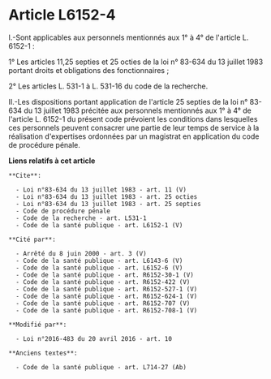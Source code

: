 # Article L6152-4

I.-Sont applicables aux personnels mentionnés aux 1° à 4° de l'article L. 6152-1 : 

1° Les articles 11,25 septies et 25 octies de la loi n° 83-634 du 13 juillet 1983 portant droits et obligations des
fonctionnaires ; 

2° Les articles L. 531-1 à L. 531-16 du code de la recherche. 

II.-Les dispositions portant application de l'article 25 septies de la loi n° 83-634 du 13 juillet 1983 précitée aux
personnels mentionnés aux 1° à 4° de l'article L. 6152-1 du présent code prévoient les conditions dans lesquelles ces
personnels peuvent consacrer une partie de leur temps de service à la réalisation d'expertises ordonnées par un magistrat en
application du code de procédure pénale.

**Liens relatifs à cet article**

	**Cite**:

	  - Loi n°83-634 du 13 juillet 1983 - art. 11 (V)
	  - Loi n°83-634 du 13 juillet 1983 - art. 25 octies
	  - Loi n°83-634 du 13 juillet 1983 - art. 25 septies
	  - Code de procédure pénale
	  - Code de la recherche - art. L531-1
	  - Code de la santé publique - art. L6152-1 (V)

	**Cité par**:

	  - Arrêté du 8 juin 2000 - art. 3 (V)
	  - Code de la santé publique - art. L6143-6 (V)
	  - Code de la santé publique - art. L6152-6 (V)
	  - Code de la santé publique - art. R6152-30-1 (V)
	  - Code de la santé publique - art. R6152-422 (V)
	  - Code de la santé publique - art. R6152-527-1 (V)
	  - Code de la santé publique - art. R6152-624-1 (V)
	  - Code de la santé publique - art. R6152-707 (V)
	  - Code de la santé publique - art. R6152-708-1 (V)

	**Modifié par**:

	  - Loi n°2016-483 du 20 avril 2016 - art. 10

	**Anciens textes**:

	  - Code de la santé publique - art. L714-27 (Ab)
